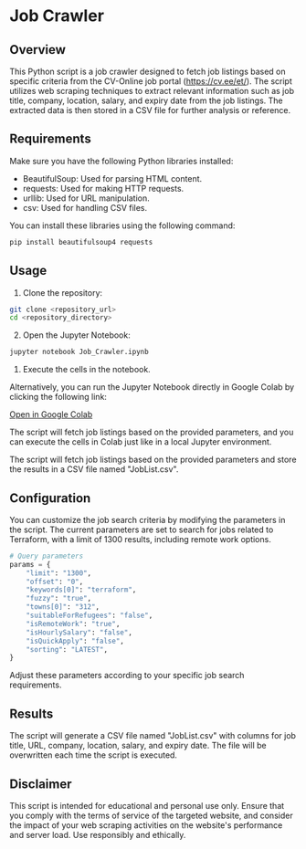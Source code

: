 # Job Crawler

## Overview

This Python script is a job crawler designed to fetch job listings based on specific criteria from the CV-Online job portal (https://cv.ee/et/). The script utilizes web scraping techniques to extract relevant information such as job title, company, location, salary, and expiry date from the job listings. The extracted data is then stored in a CSV file for further analysis or reference.

## Requirements

Make sure you have the following Python libraries installed:

- BeautifulSoup: Used for parsing HTML content.
- requests: Used for making HTTP requests.
- urllib: Used for URL manipulation.
- csv: Used for handling CSV files.

You can install these libraries using the following command:

```bash
pip install beautifulsoup4 requests
```

## Usage

1. Clone the repository:

```bash
git clone <repository_url>
cd <repository_directory>
```

2. Open the Jupyter Notebook:

```bash
jupyter notebook Job_Crawler.ipynb
```

1. Execute the cells in the notebook.

Alternatively, you can run the Jupyter Notebook directly in Google Colab by clicking the following link:

[Open in Google Colab](https://colab.research.google.com/github/HenrikPaales/JobCrawler/blob/main/Job_Crawler.ipynb)

The script will fetch job listings based on the provided parameters, and you can execute the cells in Colab just like in a local Jupyter environment.

The script will fetch job listings based on the provided parameters and store the results in a CSV file named "JobList.csv".

## Configuration

You can customize the job search criteria by modifying the parameters in the script. The current parameters are set to search for jobs related to Terraform, with a limit of 1300 results, including remote work options.

```python
# Query parameters
params = {
    "limit": "1300",
    "offset": "0",
    "keywords[0]": "terraform",
    "fuzzy": "true",
    "towns[0]": "312",
    "suitableForRefugees": "false",
    "isRemoteWork": "true",
    "isHourlySalary": "false",
    "isQuickApply": "false",
    "sorting": "LATEST",
}
```

Adjust these parameters according to your specific job search requirements.

## Results

The script will generate a CSV file named "JobList.csv" with columns for job title, URL, company, location, salary, and expiry date. The file will be overwritten each time the script is executed.

## Disclaimer

This script is intended for educational and personal use only. Ensure that you comply with the terms of service of the targeted website, and consider the impact of your web scraping activities on the website's performance and server load. Use responsibly and ethically.